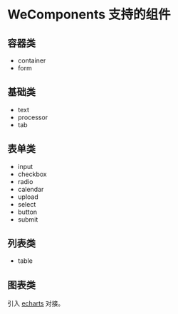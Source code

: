 # WeComponents 支持的组件

## 容器类
 * container
 * form

## 基础类
 * text
 * processor
 * tab

## 表单类
 * input
 * checkbox
 * radio
 * calendar
 * upload
 * select
 * button
 * submit

## 列表类
 * table

## 图表类

引入 [echarts](https://github.com/apache/incubator-echarts) 对接。
